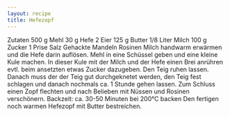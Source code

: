 ```yaml
---
layout: recipe
title: Hefezopf
---
```


Zutaten
500 g Mehl
30 g Hefe
2 Eier
125 g Butter
1/8 Liter Milch
100 g Zucker
1 Prise Salz
Gehackte Mandeln
Rosinen
Milch handwarm erwärmen und die Hefe darin auflösen.
Mehl in eine Schüssel geben und eine kleine Kule machen. In dieser Kule mit der Milch und der Hefe einen Brei anrühren evtl. beim ansetzten etwas Zucker dazugeben.
Den Teig ruhen lassen.
Danach muss der der Teig gut durchgeknetet werden, den Teig fest schlagen und danach nochmals ca. 1 Stunde gehen lassen.
Zum Schluss einen Zopf flechten und nach Belieben mit Nüssen und Rosinen verschönern.
Backzeit: ca. 30-50 Minuten bei 200°C backen
Den fertigen noch warmen Hefezopf mit Butter bestreichen.
